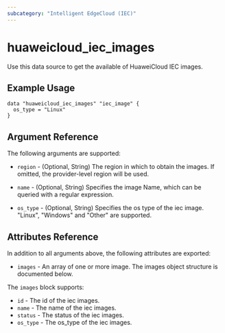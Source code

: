 ```yaml
---
subcategory: "Intelligent EdgeCloud (IEC)"
---
```


# huaweicloud\_iec\_images

Use this data source to get the available of HuaweiCloud IEC images.

## Example Usage

```hcl
data "huaweicloud_iec_images" "iec_image" {
  os_type = "Linux"
}
```

## Argument Reference

The following arguments are supported:
* `region` - (Optional, String) The region in which to obtain the images. 
    If omitted, the provider-level region will be used.

* `name` -  (Optional, String) Specifies the image Name, which can be queried 
    with a regular expression.
 
* `os_type` - (Optional, String) Specifies the os type of the iec image. 
    "Linux", "Windows" and "Other" are supported.

## Attributes Reference

In addition to all arguments above, the following attributes are exported:

* `images` - An array of one or more image.
    The images object structure is documented below.

The `images` block supports:

* `id` - The id of the iec images.
* `name` - The name of the iec images.
* `status` - The status of the iec images.
* `os_type` - The os_type of the iec images.

